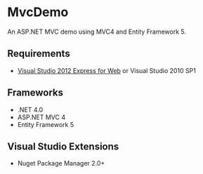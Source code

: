 MvcDemo
==

An ASP.NET MVC demo using MVC4 and Entity Framework 5.

Requirements
--
* [Visual Studio 2012 Express for Web](http://www.microsoft.com/visualstudio/eng/downloads#d-2012-express) or Visual Studio 2010 SP1

Frameworks
--
* .NET 4.0
* ASP.NET MVC 4
* Entity Framework 5

Visual Studio Extensions
--
* Nuget Package Manager 2.0+
